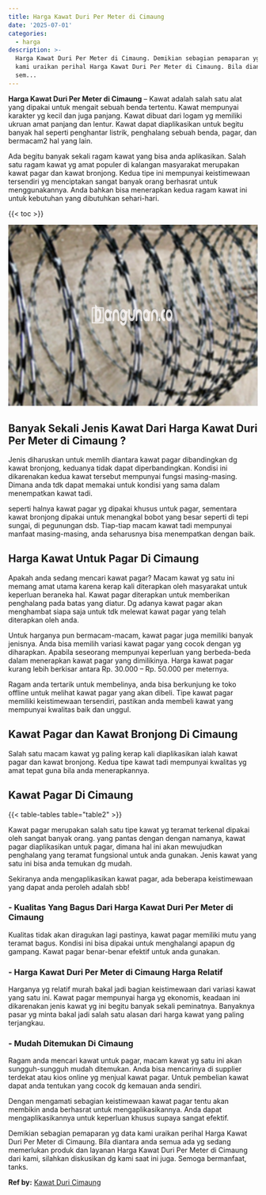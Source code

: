 ```yaml
---
title: Harga Kawat Duri Per Meter di Cimaung
date: '2025-07-01'
categories:
  - harga
description: >-
  Harga Kawat Duri Per Meter di Cimaung. Demikian sebagian pemaparan yg data
  kami uraikan perihal Harga Kawat Duri Per Meter di Cimaung. Bila diantara anda
  sem...
---
```


**Harga Kawat Duri Per Meter di Cimaung** – Kawat adalah salah satu alat yang dipakai untuk mengait sebuah benda tertentu. Kawat mempunyai karakter yg kecil dan juga panjang. Kawat dibuat dari logam yg memiliki ukruan amat panjang dan lentur. Kawat dapat diaplikasikan untuk begitu banyak hal seperti penghantar listrik, penghalang sebuah benda, pagar, dan bermacam2 hal yang lain.

Ada begitu banyak sekali ragam kawat yang bisa anda aplikasikan. Salah satu ragam kawat yg amat populer di kalangan masyarakat merupakan kawat pagar dan kawat bronjong. Kedua tipe ini mempunyai keistimewaan tersendiri yg menciptakan sangat banyak orang berhasrat untuk menggunakannya. Anda bahkan bisa menerapkan kedua ragam kawat ini untuk kebutuhan yang dibutuhkan sehari-hari.

{{< toc >}}

![Harga Kawat Duri Per Meter di Cimaung](/images/jual-kawat-murah32.png)

## Banyak Sekali Jenis Kawat Dari Harga Kawat Duri Per Meter di Cimaung ?

Jenis diharuskan untuk memlih diantara kawat pagar dibandingkan dg kawat bronjong, keduanya tidak dapat diperbandingkan. Kondisi ini dikarenakan kedua kawat tersebut mempunyai fungsi masing-masing. Dimana anda tdk dapat memakai untuk kondisi yang sama dalam menempatkan kawat tadi.

seperti halnya kawat pagar yg dipakai khusus untuk pagar, sementara kawat bronjong dipakai untuk menangkal bobot yang besar seperti di tepi sungai, di pegunungan dsb. Tiap-tiap macam kawat tadi mempunyai manfaat masing-masing, anda seharusnya bisa menempatkan dengan baik.

## Harga Kawat Untuk Pagar Di Cimaung

Apakah anda sedang mencari kawat pagar? Macam kawat yg satu ini memang amat utama karena kerap kali diterapkan oleh masyarakat untuk keperluan beraneka hal. Kawat pagar diterapkan untuk memberikan penghalang pada batas yang diatur. Dg adanya kawat pagar akan menghambat siapa saja untuk tdk melewat kawat pagar yang telah diterapkan oleh anda.

Untuk harganya pun bermacam-macam, kawat pagar juga memiliki banyak jenisnya. Anda bisa memilih variasi kawat pagar yang cocok dengan yg diharapkan. Apabila seseorang mempunyai keperluan yang berbeda-beda dalam menerapkan kawat pagar yang dimilikinya. Harga kawat pagar kurang lebih berkisar antara Rp. 30.000 – Rp. 50.000 per meternya.

Ragam anda tertarik untuk membelinya, anda bisa berkunjung ke toko offline untuk melihat kawat pagar yang akan dibeli. Tipe kawat pagar memiliki keistimewaan tersendiri, pastikan anda membeli kawat yang mempunyai kwalitas baik dan unggul.

## Kawat Pagar dan Kawat Bronjong Di Cimaung

Salah satu macam kawat yg paling kerap kali diaplikasikan ialah kawat pagar dan kawat bronjong. Kedua tipe kawat tadi mempunyai kwalitas yg amat tepat guna bila anda menerapkannya.

## Kawat Pagar Di Cimaung

{{< table-tables table="table2" >}}

Kawat pagar merupakan salah satu tipe kawat yg teramat terkenal dipakai oleh sangat banyak orang. yang pantas dengan dengan namanya, kawat pagar diaplikasikan untuk pagar, dimana hal ini akan mewujudkan penghalang yang teramat fungsional untuk anda gunakan. Jenis kawat yang satu ini bisa anda temukan dg mudah.

Sekiranya anda mengaplikasikan kawat pagar, ada beberapa keistimewaan yang dapat anda peroleh adalah sbb!

### \- Kualitas Yang Bagus Dari Harga Kawat Duri Per Meter di Cimaung

Kualitas tidak akan diragukan lagi pastinya, kawat pagar memiliki mutu yang teramat bagus. Kondisi ini bisa dipakai untuk menghalangi apapun dg gampang. Kawat pagar benar-benar efektif untuk anda gunakan.

### \- Harga Kawat Duri Per Meter di Cimaung Harga Relatif

Harganya yg relatif murah bakal jadi bagian keistimewaan dari variasi kawat yang satu ini. Kawat pagar mempunyai harga yg ekonomis, keadaan ini dikarenakan jenis kawat yg ini begitu banyak sekali peminatnya. Banyaknya pasar yg minta bakal jadi salah satu alasan dari harga kawat yang paling terjangkau.

### \- Mudah Ditemukan Di Cimaung

Ragam anda mencari kawat untuk pagar, macam kawat yg satu ini akan sungguh-sungguh mudah ditemukan. Anda bisa mencarinya di supplier terdekat atau kios online yg menjual kawat pagar. Untuk pembelian kawat dapat anda tentukan yang cocok dg kemauan anda sendiri.

Dengan mengamati sebagian keistimewaan kawat pagar tentu akan membikin anda berhasrat untuk mengaplikasikannya. Anda dapat mengaplikasikannya untuk keperluan khusus supaya sangat efektif.

Demikian sebagian pemaparan yg data kami uraikan perihal Harga Kawat Duri Per Meter di Cimaung. Bila diantara anda semua ada yg sedang memerlukan produk dan layanan Harga Kawat Duri Per Meter di Cimaung dari kami, silahkan diskusikan dg kami saat ini juga. Semoga bermanfaat, tanks.

**Ref by:** [Kawat Duri Cimaung](https://id.wikipedia.org/wiki/Kawat)
